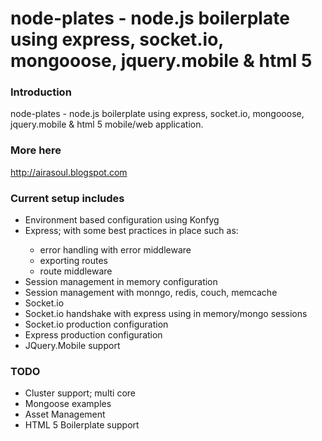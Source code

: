 node-plates - node.js boilerplate using express, socket.io, mongooose, jquery.mobile & html 5
=========

### Introduction

node-plates - node.js boilerplate using express, socket.io, mongooose, jquery.mobile & html 5 mobile/web application.

### More here

http://airasoul.blogspot.com

### Current setup includes

<ul>
<li>Environment based configuration using Konfyg</li>
<li>Express; with some best practices in place such as: </li>
<ul>
<li>error handling with error middleware</li>
<li>exporting routes</li>
<li>route middleware</li>
</ul>
<li>Session management in memory configuration</li>
<li>Session management with monngo, redis, couch, memcache</li>
<li>Socket.io</li>
<li>Socket.io handshake with express using in memory/mongo sessions</li>
<li>Socket.io production configuration</li>
<li>Express production configuration</li>
<li>JQuery.Mobile support</li>
</ul>

### TODO

<ul>
<li>Cluster support; multi core</li>
<li>Mongoose examples</li>
<li>Asset Management</li>
<li>HTML 5 Boilerplate support</li>
</ul>